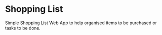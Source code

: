 <h1>Shopping List</h1>
Simple Shopping List Web App to help organised items to be purchased or tasks to be done.

